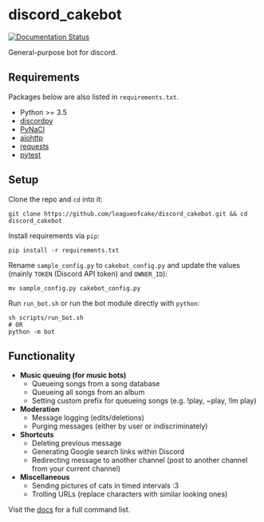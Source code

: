 # discord_cakebot
[![Documentation Status](https://readthedocs.org/projects/discord-cakebot/badge/?version=latest)](http://discord-cakebot.readthedocs.io/en/latest/?badge=latest)

General-purpose bot for discord.

## Requirements
Packages below are also listed in `requirements.txt`.
* Python >= 3.5
* [discordpy](https://github.com/Rapptz/discord.py)
* [PyNaCl](https://github.com/pyca/pynacl)
* [aiohttp](https://github.com/aio-libs/aiohttp)
* [requests](https://github.com/requests/requests)
* [pytest](https://github.com/pytest-dev/pytest)


## Setup
Clone the repo and `cd` into it:

	git clone https://github.com/leagueofcake/discord_cakebot.git && cd discord_cakebot

Install requirements via `pip`: 

	pip install -r requirements.txt

Rename `sample_config.py` to `cakebot_config.py` and update the values (mainly `TOKEN` (Discord API token) and `OWNER_ID`):

	mv sample_config.py cakebot_config.py

Run `run_bot.sh` or run the bot module directly with `python`:

	sh scripts/run_bot.sh
    # OR
    python -m bot
    
## Functionality
* **Music queuing (for music bots)**
    * Queueing songs from a song database
    * Queueing all songs from an album
    * Setting custom prefix for queueing songs (e.g. !play, ~play, !lm play)
* **Moderation**
    * Message logging (edits/deletions)
    * Purging messages (either by user or indiscriminately)
* **Shortcuts**
    * Deleting previous message
    * Generating Google search links within Discord
    * Redirecting message to another channel (post to another channel from your current channel)
* **Miscellaneous**
    * Sending pictures of cats in timed intervals :3
    * Trolling URLs (replace characters with similar looking ones)

Visit the [docs](https://discord-cakebot.readthedocs.io/en/latest/?) for a full command list.
